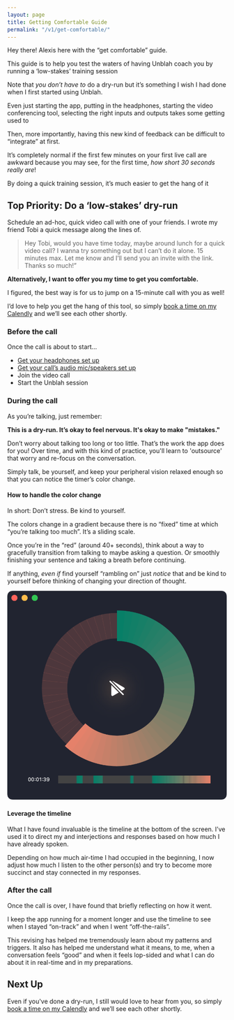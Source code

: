 ```yaml
---
layout: page
title: Getting Comfortable Guide
permalink: "/v1/get-comfortable/"
---
```

Hey there! Alexis here with the “get comfortable” guide.

This guide is to help you test the waters of having Unblah coach you by running a ‘low-stakes’ training session

Note that *you don’t have to* do a dry-run but it’s something I wish I had done when I first started using Unblah.

Even just starting the app, putting in the headphones, starting the video conferencing tool, selecting the right inputs and outputs takes some getting used to

Then, more importantly, having this new kind of feedback can be difficult to “integrate” at first.

It’s completely normal if the first few minutes on your first live call are awkward because you may see, for the first time, *how short 30 seconds really are*!

By doing a quick training session, it’s much easier to get the hang of it

## Top Priority: Do a ‘low-stakes’ dry-run

Schedule an ad-hoc, quick video call with one of your friends. I wrote my friend Tobi a quick message along the lines of.

> Hey Tobi, would you have time today, maybe around lunch for a quick video call? I wanna try something out but I can’t do it alone. 15 minutes max. Let me know and I’ll send you an invite with the link. Thanks so much!”
    
**Alternatively, I want to offer you my time to get you comfortable.**

I figured, the best way is for us to jump on a 15-minute call with you as well!

I’d love to help you get the hang of this tool, so simply [book a time on my Calendly](https://calendly.com/alexis-rondeau/lets-talk) and we’ll see each other shortly.

### Before the call
Once the call is about to start…
- [Get your headphones set up](/v1/get-set-up#using-headphones)
- [Get your call’s audio mic/speakers set up](/v1/get-set-up#preparing-a-video-conferencing-call)
- Join the video call
- Start the Unblah session

### During the call
As you’re talking, just remember: 

**This is a dry-run. It’s okay to feel nervous. It's okay to make "mistakes."**

Don’t worry about talking too long or too little. That’s the work the app does for you! Over time, and with this kind of practice, you'll learn to 'outsource' that worry and re-focus on the conversation.

Simply talk, be yourself, and keep your peripheral vision relaxed enough so that you can notice the timer’s color change.

#### How to handle the color change
In short: Don’t stress. Be kind to yourself.

The colors change in a gradient because there is no “fixed” time at which “you’re talking too much”. It’s a sliding scale.

Once you’re in the “red” (around 40+ seconds), think about a way to gracefully transition from talking to maybe asking a question. Or smoothly finishing your sentence and taking a breath before continuing.

If anything, *even if* find yourself “rambling on” just *notice* that and be kind to yourself before thinking of changing your direction of thought.

![](https://raw.githubusercontent.com/akaalias/getunblah/main/assets/images/unblah-running-session-red.png)

#### Leverage the timeline
What I have found invaluable is the timeline at the bottom of the screen. I’ve used it to direct my and interjections and responses based on how much I have already spoken.

Depending on how much air-time I had occupied in the beginning, I now adjust how much I listen to the other person(s) and try to become more succinct and stay connected in my responses.

### After the call
Once the call is over, I have found that briefly reflecting on how it went.

I keep the app running for a moment longer and use the timeline to see when I stayed “on-track” and when I went “off-the-rails”.

This revising has helped me tremendously learn about my patterns and triggers. It also has helped me understand what it means, to me, when a conversation feels “good” and when it feels lop-sided and what I can do about it in real-time and in my preparations.

## Next Up

Even if you've done a dry-run, I still would love to hear from you, so simply [book a time on my Calendly](https://calendly.com/alexis-rondeau/lets-talk) and we’ll see each other shortly. 
